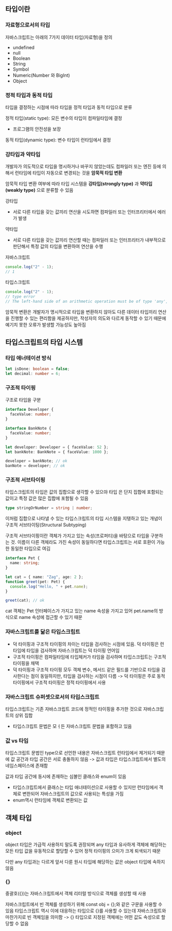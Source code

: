 ## 타입이란

### 자료형으로서의 타입

자바스크립트는 아래의 7가지 데이터 타입(자료형)을 정의

- undefined
- null
- Boolean
- String
- Symbol
- Numeric(Number 와 BigInt)
- Object

### 정적 타입과 동적 타입

타입을 결정하는 시점에 따라 타입을 정적 타입과 동적 타입으로 분류

정적 타입(static type): 모든 변수의 타입이 컴파일타임에 결정

- 프로그램의 안전성을 보장

동적 타입(dynamic type): 변수 타입이 런타임에서 결정

### 강타입과 약타입

개발자가 의도적으로 타입을 명시하거나 바꾸지 않았는데도 컴파일러 또는 엔진 등에 의해서 런타임에 타입이 자동으로 변경되는 것을 **암묵적 타입 변환**

암묵적 타입 변환 여부에 따라 타입 시스템을 **강타입(strongly type)** 과 **약타입(weakly type)** 으로 분류할 수 있음

강타입

- 서로 다른 타입을 갖는 값끼리 연산을 시도하면 컴파일러 또는 인터프리터에서 에러가 발생

약타입

- 서로 다른 타입을 갖는 값끼리 연산할 때는 컴파일러 또는 인터프리터가 내부적으로 판단해서 특정 값의 타입을 변환하여 연산을 수행

자바스크립트

```js
console.log("2" - 1);
// 1
```

타입스크립트

```ts
console.log("2" - 1);
// type error
// The left-hand side of an arithmetic operation must be of type 'any', 'number', 'bigint' or an enum type.
```

암묵적 변환은 개발자가 명시적으로 타입을 변환하지 않아도 다른 데이터 타입끼리 연산을 진행할 수 있는 편리함을 제공하지만, 작성자의 의도와 다르게 동작할 수 있기 때문에 예기치 못한 오류가 발생할 가능성도 높아짐

## 타입스크립트의 타입 시스템

### 타입 애너테이션 방식

```ts
let isDone: boolean = false;
let decimal: number = 6;
```

### 구조적 타이핑

구조로 타입을 구분

```ts
interface Developer {
  faceValue: number;
}

interface BankNote {
  faceValue: number;
}

let developer: Developer = { faceValue: 52 };
let bankNote: BankNote = { faceValue: 1000 };

developer = bankNote; // ok
banNote = developer; // ok
```

### 구조적 서브타이핑

타입스크립트의 타입은 값의 집합으로 생각할 수 있으먀 타입 은 단지 집합에 포함되는 값이고 특정 값은 많은 집합에 포함될 수 있음

```ts
type stringOrNumber = string | number;
```

이처럼 집합으로 나타낼 수 있는 타입스크립트의 타입 시스템을 지탱하고 있는 개념이 구조적 서브타이팅(Structural Subtyping)

구조적 서브타이핑이란 객체가 가지고 있는 속성(프로퍼티)을 바탕으로 타입을 구분하는 것.
이름이 다른 객체라도 가진 속성이 동일하다면 타입스크립트는 서로 호환이 가능한 동일한 타입으로 여김

```ts
interface Pet {
  name: string;
}

let cat = { name: "Zag", age: 2 };
function greet(pet: Pet) {
  console.log("Hello, " + pet.name);
}

greet(cat); // ok
```

cat 객체는 Pet 인터페이스가 가지고 있는 name 속성을 가지고 있어 pet.name의 방식으로 name 속성에 접근할 수 있기 때문

### 자바스크립트를 닮은 타입스크립트

- 덕 타이핑과 구조적 타이핑의 차이는 타입을 검사하는 시점에 있음. 덕 타이핑은 런타임에 타입을 검사하며 자바스크립트는 덕 타이핑 언어임
- 구조적 타이핑은 컴파일타임에 타입체커가 타임을 검사하며 타입스크립트는 구조적 타이핑을 채택
- 덕 타이핑과 구조적 타이핑 모두 객체 변수, 메서드 같은 필드를 기반으로 타입을 검사한다는 점이 동일하지만, 타입을 검사하는 시점이 다름 -> 덕 타이핑은 주로 동적 타이핑에서 구조적 타이핑은 정적 타이핑에서 사용

### 자바스크립트 슈퍼셋으로서의 타입스크립트

타입스크립트는 기존 자바스크립트 코드에 정적인 타이핑을 추가한 것으로 자바스크립트의 상위 집합

- 타입스크립트 문법은 모ㅓ든 자바스크립트 문법을 포함하고 있음

### 값 vs 타입

타입스크립트 문법인 type으로 선언한 내용은 자바스크립트 런타임에서 제거되기 때문에 값 공간과 타입 공간은 서로 충돌하지 않음
-> 값과 타입은 타입스크립트에서 별도의 네임스페이스에 존재함

값과 타입 공간에 동시에 존재하는 심볼인 클래스와 enum이 있음

- 타입스크립트에서 클래스는 타입 애너테이션으로 사용할 수 있지만 런타임에서 객체로 변한되어 자바스크립트의 값으로 사용되는 특성을 가짐
- enum역시 런타임에 객체로 변환되는 값

## 객체 타입

### object

object 타입은 가급적 사용하지 말도록 권장되며 any 타입과 유사하게 객체에 해당하는 모든 타입 값을 유동적으로 할당할 수 있어 정적 타이핑의 으미가 크게 퇴색되기 때문

다만 any 타입과는 다르게 앞서 다룬 원시 타입에 해당하는 값은 object 타입에 속하지 않음

### {}

중괄호({})는 자바스크립트에서 객체 리터럴 방식으로 객체를 생성할 때 사용

자바스크립트에서 빈 객체를 생성하기 위해 const obj = {};와 같은 구문을 사용할 수 있음 타입스크립트 역시 이에 대응하는 타입으로 {}를 사용할 수 있는데 자바스크립트와 마찬가지로 빈 객체임을 의미함 -> {} 타입으로 지정된 객체에는 어떤 값도 속성으로 할당할 수 없음
